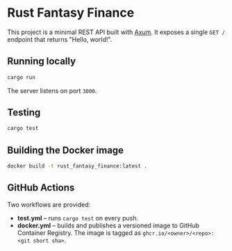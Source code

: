 # Rust Fantasy Finance

This project is a minimal REST API built with [Axum](https://github.com/tokio-rs/axum). It exposes a single `GET /` endpoint that returns "Hello, world!".

## Running locally

```bash
cargo run
```

The server listens on port `3000`.

## Testing

```bash
cargo test
```

## Building the Docker image

```bash
docker build -t rust_fantasy_finance:latest .
```

## GitHub Actions

Two workflows are provided:

- **test.yml** – runs `cargo test` on every push.
- **docker.yml** – builds and publishes a versioned image to GitHub Container Registry. The image is tagged as `ghcr.io/<owner>/<repo>:<git short sha>`.


